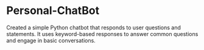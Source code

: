 # Personal-ChatBot
Created a simple Python chatbot that responds to user questions and statements. It uses keyword-based responses to answer common questions and engage in basic conversations. 
